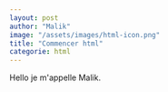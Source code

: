 ```yaml
---
layout: post
author: "Malik"
image: "/assets/images/html-icon.png"
title: "Commencer html"
categorie: html
---
```




<p> Hello je m'appelle Malik. </p>